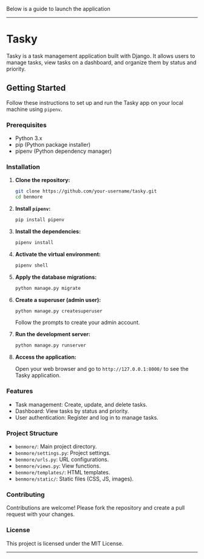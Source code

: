 Below is a guide to launch the application

---

# Tasky

Tasky is a task management application built with Django. It allows users to manage tasks, view tasks on a dashboard, and organize them by status and priority.

## Getting Started

Follow these instructions to set up and run the Tasky app on your local machine using `pipenv`.

### Prerequisites

- Python 3.x
- pip (Python package installer)
- pipenv (Python dependency manager)

### Installation

1. **Clone the repository:**

   ```bash
   git clone https://github.com/your-username/tasky.git
   cd benmore 
   ```

2. **Install `pipenv`:**

   ```bash
   pip install pipenv
   ```

3. **Install the dependencies:**

   ```bash
   pipenv install
   ```

4. **Activate the virtual environment:**

   ```bash
   pipenv shell
   ```

5. **Apply the database migrations:**

   ```bash
   python manage.py migrate
   ```

6. **Create a superuser (admin user):**

   ```bash
   python manage.py createsuperuser
   ```

   Follow the prompts to create your admin account.

7. **Run the development server:**

   ```bash
   python manage.py runserver
   ```

8. **Access the application:**

   Open your web browser and go to `http://127.0.0.1:8000/` to see the Tasky application.

### Features

- Task management: Create, update, and delete tasks.
- Dashboard: View tasks by status and priority.
- User authentication: Register and log in to manage tasks.

### Project Structure

- `benmore/`: Main project directory.
- `benmore/settings.py`: Project settings.
- `benmore/urls.py`: URL configurations.
- `benmore/views.py`: View functions.
- `benmore/templates/`: HTML templates.
- `benmore/static/`: Static files (CSS, JS, images).

### Contributing

Contributions are welcome! Please fork the repository and create a pull request with your changes.

### License

This project is licensed under the MIT License.

---
